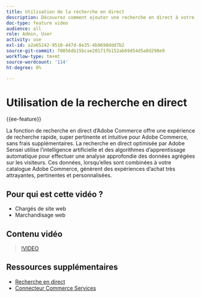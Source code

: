 ```yaml
---
title: Utilisation de la recherche en direct
description: Découvrez comment ajouter une recherche en direct à votre boutique et produire des expériences d’achat très attrayantes, pertinentes et personnalisées.
doc-type: feature video
audience: all
role: Admin, User
activity: use
exl-id: a2a65242-9510-447d-8e35-4b9698ddd7b2
source-git-commit: 70056db15bcae20171fb152ab69d54d5a0d298e9
workflow-type: tm+mt
source-wordcount: '114'
ht-degree: 0%

---
```


# Utilisation de la recherche en direct

{{ee-feature}}

La fonction de recherche en direct d’Adobe Commerce offre une expérience de recherche rapide, super pertinente et intuitive pour Adobe Commerce, sans frais supplémentaires. La recherche en direct optimisée par Adobe Sensei utilise l’intelligence artificielle et des algorithmes d’apprentissage automatique pour effectuer une analyse approfondie des données agrégées sur les visiteurs. Ces données, lorsqu’elles sont combinées à votre catalogue Adobe Commerce, génèrent des expériences d’achat très attrayantes, pertinentes et personnalisées.

## Pour qui est cette vidéo ?

- Chargés de site web
- Marchandisage web

## Contenu vidéo

>[!VIDEO](https://video.tv.adobe.com/v/337365?quality=12&learn=on)

## Ressources supplémentaires

- [Recherche en direct](https://experienceleague.adobe.com/docs/commerce-merchant-services/live-search/overview.html)
- [Connecteur Commerce Services](https://experienceleague.adobe.com/docs/commerce-merchant-services/user-guides/integration-services/saas.html)
